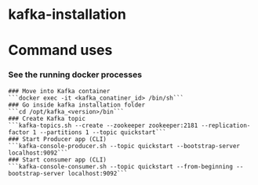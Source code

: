 # kafka-installation

# Command uses 

### See the running docker processes
``` run docker ps to see docker processes
### Move into Kafka container
```docker exec -it <kafka_conatiner_id> /bin/sh```
### Go inside kafka installation folder
```cd /opt/kafka_<version>/bin```
### Create Kafka topic
```kafka-topics.sh --create --zookeeper zookeeper:2181 --replication-factor 1 --partitions 1 --topic quickstart```
### Start Producer app (CLI)
```kafka-console-producer.sh --topic quickstart --bootstrap-server localhost:9092```
### Start consumer app (CLI)
```kafka-console-consumer.sh --topic quickstart --from-beginning --bootstrap-server localhost:9092```
